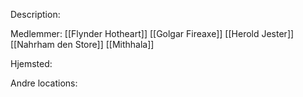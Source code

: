Description:

Medlemmer:
[[Flynder Hotheart]]
[[Golgar Fireaxe]]
[[Herold Jester]]
[[Nahrham den Store]]
[[Mithhala]]

Hjemsted:

Andre locations: